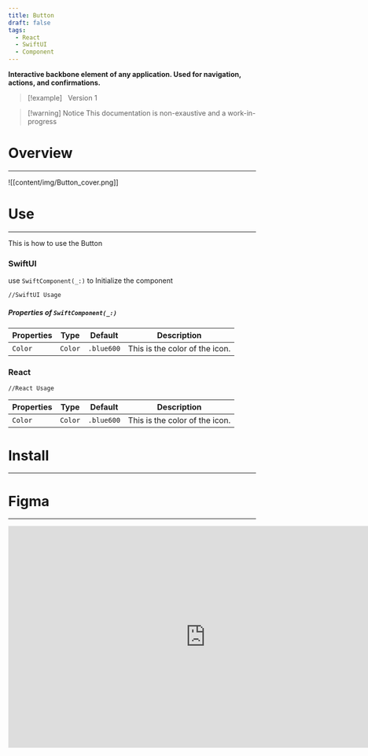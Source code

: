```yaml
---
title: Button
draft: false
tags:
  - React
  - SwiftUI
  - Component
---
```

 **Interactive backbone element of any application. Used for navigation, actions, and confirmations.**
 
>[!example]    &nbsp;&nbsp;Version 1

> [!warning] Notice
> This documentation is non-exaustive and a work-in-progress
# Overview
---
![[content/img/Button_cover.png]]
# Use
---
This is how to use the Button
### SwiftUI
use `SwiftComponent(_:)` to Initialize the component

```
//SwiftUI Usage
```
##### Properties of `SwiftComponent(_:)`

| Properties | Type    | Default    | Description                    |
| ---------- | ------- | ---------- | ------------------------------ |
| `Color`    | `Color` | `.blue600` | This is the color of the icon. |

### React
```
//React Usage
```

| Properties | Type    | Default    | Description                    |
| ---------- | ------- | ---------- | ------------------------------ |
| `Color`    | `Color` | `.blue600` | This is the color of the icon. |

# Install
---

# Figma
---
<iframe style="border: 1px solid rgba(0, 0, 0, 0.1);" width="800" height="450" src="https://www.figma.com/embed?embed_host=share&url=https%3A%2F%2Fwww.figma.com%2Fdesign%2FYdYApHlAjaKaJwv7ogVBoy%2FFaaviator-Design-System-(v1)%3Fnode-id%3D2749-163%26t%3DffNokx75ia2y6qWQ-1" allowfullscreen></iframe>